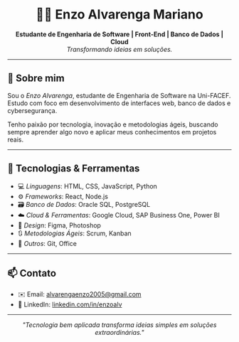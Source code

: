 <h1 align="center">👨‍💻 Enzo Alvarenga Mariano</h1>
<p align="center">
  <strong>Estudante de Engenharia de Software | Front-End | Banco de Dados | Cloud</strong><br>
  <em>Transformando ideias em soluções.</em>
</p>

---

## 🚀 Sobre mim

Sou o *Enzo Alvarenga*, estudante de Engenharia de Software na Uni-FACEF. Estudo com foco em desenvolvimento de interfaces web, banco de dados e cybersegurança.

Tenho paixão por tecnologia, inovação e metodologias ágeis, buscando sempre aprender algo novo e aplicar meus conhecimentos em projetos reais.

---

## 🧠 Tecnologias & Ferramentas

- 💻 *Linguagens*: HTML, CSS, JavaScript, Python  
- ⚙️ *Frameworks*: React, Node.js  
- 🗃️ *Banco de Dados*: Oracle SQL, PostgreSQL  
- ☁️ *Cloud & Ferramentas*: Google Cloud, SAP Business One, Power BI
- 🎨 *Design*: Figma, Photoshop  
- 🔃 *Metodologias Ágeis*: Scrum, Kanban  
- 🧰 *Outros*: Git, Office

---

## 📫 Contato

- ✉️ Email: [alvarengaenzo2005@gmail.com](mailto:alvarengaenzo2005@gmail.com)  
- 💼 LinkedIn: [linkedin.com/in/enzoalv](https://linkedin.com/in/enzoalv)

---

<p align="center">
  <i>"Tecnologia bem aplicada transforma ideias simples em soluções extraordinárias."</i>
</p>


